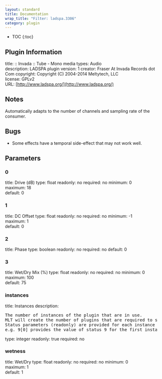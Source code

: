 ```yaml
---
layout: standard
title: Documentation
wrap_title: "Filter: ladspa.3306"
category: plugin
---
```

* TOC
{:toc}

## Plugin Information

title: :: Invada :: Tube - Mono
media types:
Audio  
description: LADSPA plugin
version: 1
creator: Fraser At Invada Records dot Com
copyright: Copyright (C) 2004-2014 Meltytech, LLC  
license: GPLv2  
URL: [http://www.ladspa.org/](http://www.ladspa.org/)  

## Notes

Automatically adapts to the number of channels and sampling rate of the consumer.

## Bugs

* Some effects have a temporal side-effect that may not work well.


## Parameters

### 0

title: Drive (dB)  type: float
readonly: no
required: no
minimum: 0  
maximum: 18  
default: 0  

### 1

title: DC Offset  type: float
readonly: no
required: no
minimum: -1  
maximum: 1  
default: 0  

### 2

title: Phase  type: boolean
readonly: no
required: no
default: 0  

### 3

title: Wet/Dry Mix (%)  type: float
readonly: no
required: no
minimum: 0  
maximum: 100  
default: 75  

### instances

title: Instances  description:
<pre>
The number of instances of the plugin that are in use.
MLT will create the number of plugins that are required to support the number of audio channels.
Status parameters (readonly) are provided for each instance and are accessed by specifying the instance number after the identifier (starting at zero).
e.g. 9[0] provides the value of status 9 for the first instance.
</pre>
type: integer
readonly: true
required: no

### wetness

title: Wet/Dry  type: float
readonly: no
required: no
minimum: 0  
maximum: 1  
default: 1  

